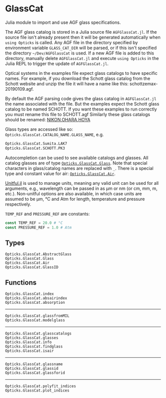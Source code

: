 # GlassCat

Julia module to import and use AGF glass specifications.

The AGF glass catalog is stored in a Julia source file `AGFGlassCat.jl`. If the source file isn't already present then it will be generated automatically when `using Opticks` is called.
Any AGF file in the directory specified by environment variable `GLASS_CAT_DIR` will be parsed, or if this isn't specified the directory `~/Dev/AGFGlassCat` is used.
If a new AGF file is added to this directory, manually delete `AGFGlassCat.jl` and execute `using Opticks` in the Julia REPL to trigger the update of `AGFGlassCat.jl`.

Optical systems in the examples file expect glass catalogs to have specific names. For example, if you download the Schott glass catalog from the Schott website and unzip the file it will have a name like this: schottzemax-20190109.agf. 

By default the AGF parsing code gives the glass catalog in `AGFGlassCat.jl` the name associated with the file. But the examples expect the Schott glass catalog to be named SCHOTT. If you want these examples to run correctly you must rename this file to SCHOTT.agf Similarly these glass catalogs should be renamed: [NIKON](https://www.nikon.com/products/optical-glass/assets/pdf/nikon_zemax_data.zip),[OHARA](https://www.oharacorp.com/xls/OHARA_201130_CATALOG.zip),[HOYA](https://hoyaoptics.com/wp-content/uploads/2019/10/HOYA20170401.zip)

Glass types are accessed like so: `Opticks.GlassCat.CATALOG_NAME.GLASS_NAME`, e.g.

```julia
Opticks.GlassCat.Sumita.LAK7
Opticks.GlassCat.SCHOTT.PK3
```

Autocompletion can be used to see available catalogs and glasses. All catalog glasses are of type [`Opticks.GlassCat.Glass`](@ref).
Note that special characters in glass/catalog names are replaced with `_`.
There is a special type and constant value for air: [`Opticks.GlassCat.Air`](@ref).

[Unitful.jl](https://github.com/PainterQubits/Unitful.jl) is used to manage units, meaning any valid unit can be used for all arguments, e.g., wavelength can be passed in as μm or nm (or cm, mm, m, etc.).
Non-unitful options are also available, in which case units are assumed to be μm, °C and Atm for length, temperature and pressure respectively.

`TEMP_REF` and `PRESSURE_REF` are constants:

```julia
const TEMP_REF = 20.0 # °C
const PRESSURE_REF = 1.0 # Atm
```

## Types

```@docs
Opticks.GlassCat.AbstractGlass
Opticks.GlassCat.Glass
Opticks.GlassCat.Air
Opticks.GlassCat.GlassID
```

## Functions

```@docs
Opticks.GlassCat.index
Opticks.GlassCat.absairindex
Opticks.GlassCat.absorption
```

---

```@docs
Opticks.GlassCat.glassfromMIL
Opticks.GlassCat.modelglass
```

---

```@docs
Opticks.GlassCat.glasscatalogs
Opticks.GlassCat.glasses
Opticks.GlassCat.info
Opticks.GlassCat.findglass
Opticks.GlassCat.isair
```

---

```@docs
Opticks.GlassCat.glassname
Opticks.GlassCat.glassid
Opticks.GlassCat.glassforid
```

---

```@docs
Opticks.GlassCat.polyfit_indices
Opticks.GlassCat.plot_indices
```
